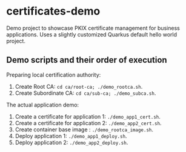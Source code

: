 # certificates-demo

Demo project to showcase PKIX certificate management for business applications.
Uses a slightly customized Quarkus default hello world project.

## Demo scripts and their order of execution

Preparing local certification authority:

1. Create Root CA: `cd ca/root-ca; ./demo_rootca.sh`.
2. Create Subordinate CA: `cd ca/sub-ca; ./demo_subca.sh`.

The actual application demo:

1. Create a certificate for application 1: `./demo_app1_cert.sh`.
2. Create a certificate for application 2: `./demo_app2_cert.sh`.
3. Create container base image : `./demo_rootca_image.sh`.
4. Deploy application 1: `./demo_app1_deploy.sh`.
5. Deploy application 2: `./demo_app2_deploy.sh`.
